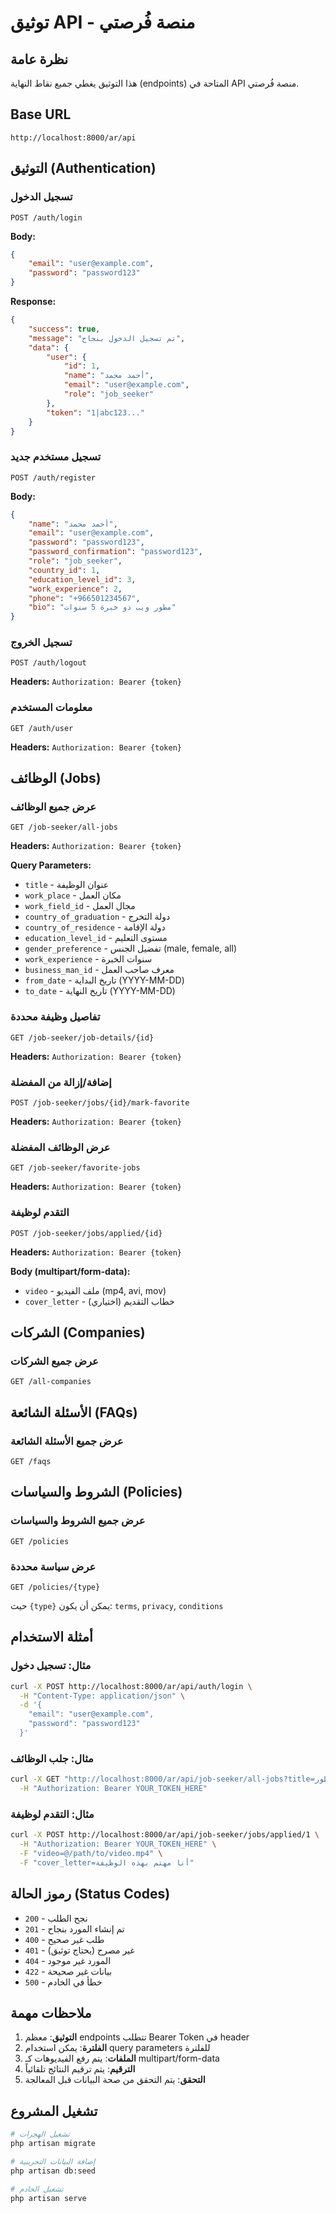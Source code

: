 # توثيق API - منصة فُرصتي

## نظرة عامة

هذا التوثيق يغطي جميع نقاط النهاية (endpoints) المتاحة في API منصة فُرصتي.

## Base URL
```
http://localhost:8000/ar/api
```

## التوثيق (Authentication)

### تسجيل الدخول
```http
POST /auth/login
```

**Body:**
```json
{
    "email": "user@example.com",
    "password": "password123"
}
```

**Response:**
```json
{
    "success": true,
    "message": "تم تسجيل الدخول بنجاح",
    "data": {
        "user": {
            "id": 1,
            "name": "أحمد محمد",
            "email": "user@example.com",
            "role": "job_seeker"
        },
        "token": "1|abc123..."
    }
}
```

### تسجيل مستخدم جديد
```http
POST /auth/register
```

**Body:**
```json
{
    "name": "أحمد محمد",
    "email": "user@example.com",
    "password": "password123",
    "password_confirmation": "password123",
    "role": "job_seeker",
    "country_id": 1,
    "education_level_id": 3,
    "work_experience": 2,
    "phone": "+966501234567",
    "bio": "مطور ويب ذو خبرة 5 سنوات"
}
```

### تسجيل الخروج
```http
POST /auth/logout
```
**Headers:** `Authorization: Bearer {token}`

### معلومات المستخدم
```http
GET /auth/user
```
**Headers:** `Authorization: Bearer {token}`

## الوظائف (Jobs)

### عرض جميع الوظائف
```http
GET /job-seeker/all-jobs
```
**Headers:** `Authorization: Bearer {token}`

**Query Parameters:**
- `title` - عنوان الوظيفة
- `work_place` - مكان العمل
- `work_field_id` - مجال العمل
- `country_of_graduation` - دولة التخرج
- `country_of_residence` - دولة الإقامة
- `education_level_id` - مستوى التعليم
- `gender_preference` - تفضيل الجنس (male, female, all)
- `work_experience` - سنوات الخبرة
- `business_man_id` - معرف صاحب العمل
- `from_date` - تاريخ البداية (YYYY-MM-DD)
- `to_date` - تاريخ النهاية (YYYY-MM-DD)

### تفاصيل وظيفة محددة
```http
GET /job-seeker/job-details/{id}
```
**Headers:** `Authorization: Bearer {token}`

### إضافة/إزالة من المفضلة
```http
POST /job-seeker/jobs/{id}/mark-favorite
```
**Headers:** `Authorization: Bearer {token}`

### عرض الوظائف المفضلة
```http
GET /job-seeker/favorite-jobs
```
**Headers:** `Authorization: Bearer {token}`

### التقدم لوظيفة
```http
POST /job-seeker/jobs/applied/{id}
```
**Headers:** `Authorization: Bearer {token}`

**Body (multipart/form-data):**
- `video` - ملف الفيديو (mp4, avi, mov)
- `cover_letter` - خطاب التقديم (اختياري)

## الشركات (Companies)

### عرض جميع الشركات
```http
GET /all-companies
```

## الأسئلة الشائعة (FAQs)

### عرض جميع الأسئلة الشائعة
```http
GET /faqs
```

## الشروط والسياسات (Policies)

### عرض جميع الشروط والسياسات
```http
GET /policies
```

### عرض سياسة محددة
```http
GET /policies/{type}
```
حيث `{type}` يمكن أن يكون: `terms`, `privacy`, `conditions`

## أمثلة الاستخدام

### مثال: تسجيل دخول
```bash
curl -X POST http://localhost:8000/ar/api/auth/login \
  -H "Content-Type: application/json" \
  -d '{
    "email": "user@example.com",
    "password": "password123"
  }'
```

### مثال: جلب الوظائف
```bash
curl -X GET "http://localhost:8000/ar/api/job-seeker/all-jobs?title=مطور&work_field_id=1" \
  -H "Authorization: Bearer YOUR_TOKEN_HERE"
```

### مثال: التقدم لوظيفة
```bash
curl -X POST http://localhost:8000/ar/api/job-seeker/jobs/applied/1 \
  -H "Authorization: Bearer YOUR_TOKEN_HERE" \
  -F "video=@/path/to/video.mp4" \
  -F "cover_letter=أنا مهتم بهذه الوظيفة"
```

## رموز الحالة (Status Codes)

- `200` - نجح الطلب
- `201` - تم إنشاء المورد بنجاح
- `400` - طلب غير صحيح
- `401` - غير مصرح (يحتاج توثيق)
- `404` - المورد غير موجود
- `422` - بيانات غير صحيحة
- `500` - خطأ في الخادم

## ملاحظات مهمة

1. **التوثيق**: معظم endpoints تتطلب Bearer Token في header
2. **الفلترة**: يمكن استخدام query parameters للفلترة
3. **الملفات**: يتم رفع الفيديوهات كـ multipart/form-data
4. **الترقيم**: يتم ترقيم النتائج تلقائياً
5. **التحقق**: يتم التحقق من صحة البيانات قبل المعالجة

## تشغيل المشروع

```bash
# تشغيل الهجرات
php artisan migrate

# إضافة البيانات التجريبية
php artisan db:seed

# تشغيل الخادم
php artisan serve
``` 